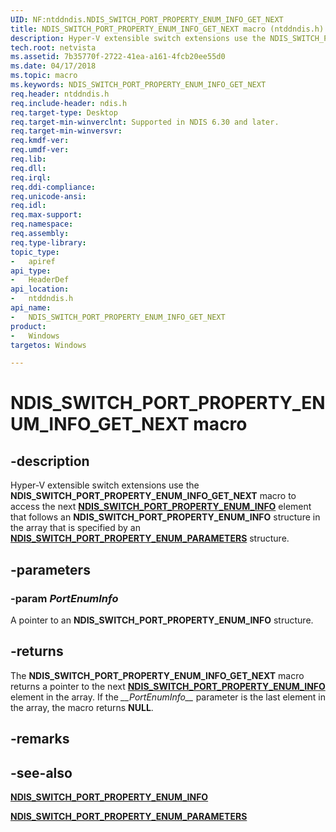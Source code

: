 ```yaml
---
UID: NF:ntddndis.NDIS_SWITCH_PORT_PROPERTY_ENUM_INFO_GET_NEXT
title: NDIS_SWITCH_PORT_PROPERTY_ENUM_INFO_GET_NEXT macro (ntddndis.h)
description: Hyper-V extensible switch extensions use the NDIS_SWITCH_PORT_PROPERTY_ENUM_INFO_GET_NEXT macro to access the next NDIS_SWITCH_PORT_PROPERTY_ENUM_INFO element that follows an NDIS_SWITCH_PORT_PROPERTY_ENUM_INFO structure in the array that is specified by an NDIS_SWITCH_PORT_PROPERTY_ENUM_PARAMETERS structure.
tech.root: netvista
ms.assetid: 7b35770f-2722-41ea-a161-4fcb20ee55d0
ms.date: 04/17/2018
ms.topic: macro
ms.keywords: NDIS_SWITCH_PORT_PROPERTY_ENUM_INFO_GET_NEXT
req.header: ntddndis.h
req.include-header: ndis.h
req.target-type: Desktop
req.target-min-winverclnt: Supported in NDIS 6.30 and later.
req.target-min-winversvr:
req.kmdf-ver:
req.umdf-ver:
req.lib:
req.dll:
req.irql: 
req.ddi-compliance:
req.unicode-ansi:
req.idl:
req.max-support:
req.namespace:
req.assembly:
req.type-library: 
topic_type: 
-	apiref
api_type: 
-	HeaderDef
api_location: 
-	ntddndis.h
api_name: 
-	NDIS_SWITCH_PORT_PROPERTY_ENUM_INFO_GET_NEXT
product:
-	Windows
targetos: Windows

---
```


# NDIS_SWITCH_PORT_PROPERTY_ENUM_INFO_GET_NEXT macro


## -description

Hyper-V extensible switch extensions use the **NDIS_SWITCH_PORT_PROPERTY_ENUM_INFO_GET_NEXT** macro to access the next [**NDIS_SWITCH_PORT_PROPERTY_ENUM_INFO**](ns-ntddndis-_ndis_switch_port_property_enum_info.md) element that follows an **NDIS_SWITCH_PORT_PROPERTY_ENUM_INFO** structure in the array that is specified by an [**NDIS_SWITCH_PORT_PROPERTY_ENUM_PARAMETERS**](ns-ntddndis-_ndis_switch_port_property_enum_parameters.md) structure.

## -parameters

### -param _PortEnumInfo_

A pointer to an **NDIS_SWITCH_PORT_PROPERTY_ENUM_INFO** structure.

## -returns

The **NDIS_SWITCH_PORT_PROPERTY_ENUM_INFO_GET_NEXT** macro returns a pointer to the next [**NDIS_SWITCH_PORT_PROPERTY_ENUM_INFO**](ns-ntddndis-_ndis_switch_port_property_enum_info.md) element in the array. If the *\_\_PortEnumInfo\_\_* parameter is the last element in the array, the macro returns **NULL**.

## -remarks

## -see-also

[**NDIS_SWITCH_PORT_PROPERTY_ENUM_INFO**](ns-ntddndis-_ndis_switch_port_property_enum_info.md)

[**NDIS_SWITCH_PORT_PROPERTY_ENUM_PARAMETERS**](ns-ntddndis-_ndis_switch_port_property_enum_parameters.md)
